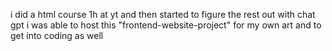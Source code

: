 i did a html course 1h at yt and then started to figure the rest out with chat gpt i was able to host this "frontend-website-project" for my own art and  to get into coding as well 

